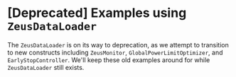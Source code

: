 # [Deprecated] Examples using `ZeusDataLoader`

The `ZeusDataLoader` is on its way to deprecation, as we attempt to transition to new constructs including `ZeusMonitor`, `GlobalPowerLimitOptimizer`, and `EarlyStopController`.
We'll keep these old examples around for while `ZeusDataLoader` still exists.

